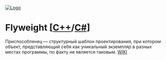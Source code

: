 [![Logo](https://raw.githubusercontent.com/ogycode/DesignPatterns/master/merch/flyweight.PNG)](https://github.com/ogycode/DesignPatterns/tree/master/src/StructuralPatterns/Flyweight)

# Flyweight [[C++](https://github.com/ogycode/DesignPatterns/blob/master/src/StructuralPatterns/Flyweight/FlyweightCPP/FlyweightCPP/FlyweightCPP.cpp)/[C#](https://github.com/ogycode/DesignPatterns/blob/master/src/StructuralPatterns/Flyweight/FlyweightCSharp/FlyweightCSharp/Program.cs)]
Приспособленец — структурный шаблон проектирования, при котором объект, представляющий себя как уникальный экземпляр в разных местах программы, по факту не является таковым. [WIKI](https://ru.wikipedia.org/wiki/%D0%9F%D1%80%D0%B8%D1%81%D0%BF%D0%BE%D1%81%D0%BE%D0%B1%D0%BB%D0%B5%D0%BD%D0%B5%D1%86_(%D1%88%D0%B0%D0%B1%D0%BB%D0%BE%D0%BD_%D0%BF%D1%80%D0%BE%D0%B5%D0%BA%D1%82%D0%B8%D1%80%D0%BE%D0%B2%D0%B0%D0%BD%D0%B8%D1%8F))